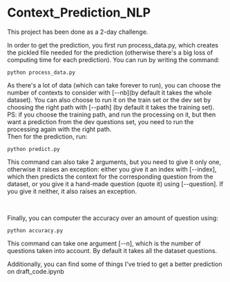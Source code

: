 # Context_Prediction_NLP

This project has been done as a 2-day challenge.
<br>

In order to get the prediction, you first run process_data.py, which creates the pickled file needed for the prediction (otherwise there's a big loss of computing time for each prediction). You can run by writing the command:
````
python process_data.py
`````

As there's a lot of data (which can take forever to run), you can choose the number of contexts to consider with [--nb](by default it takes the whole dataset). You can also choose to run it on the train set or the dev set by choosing the right path with [--path] (by default it takes the training set). PS: if you choose the training path, and run the processing on it, but then want a prediction from the dev questions set, you need to run the processing again with the right path.
<br>
Then for the prediction, run:
````
python predict.py
`````

This command can also take 2 arguments, but you need to give it only one, otherwise it raises an exception: either you give it an index with [--index], which then predicts the context for the corresponding question from the dataset, or you give it a hand-made question (quote it) using [--question]. If you give it neither, it also raises an exception.

<br>

Finally, you can computer the accuracy over an amount of question using:
````
python accuracy.py
`````

This command can take one argument [--n], which is the number of questions taken into account. By default it takes all the dataset questions.
<br>

Additionally, you can find some of things I've tried to get a better prediction on draft_code.ipynb
